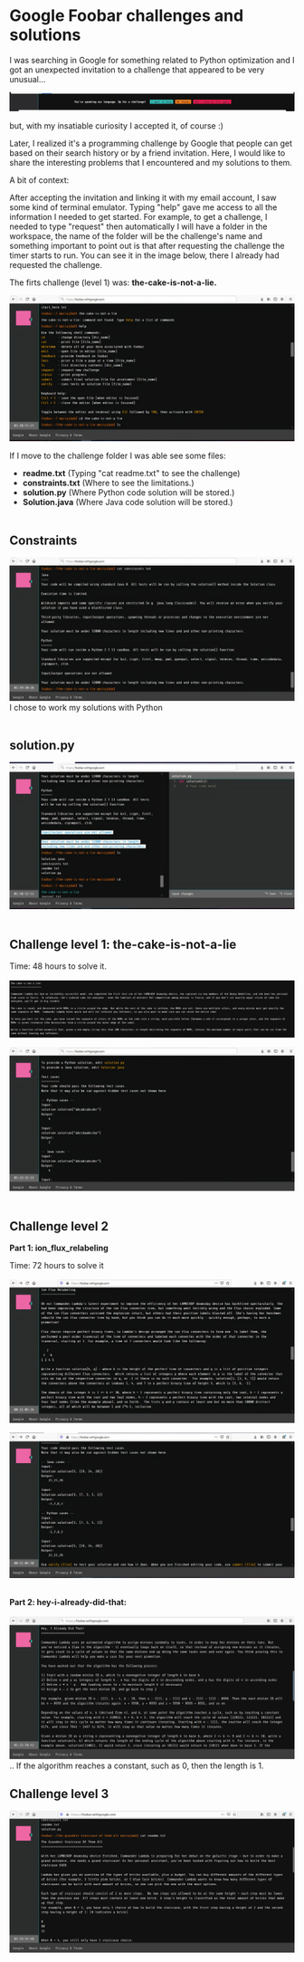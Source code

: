 # Google Foobar challenges and solutions


 I was searching in Google for something related to Python optimization and I got an unexpected invitation to a challenge that appeared to be very unusual...


![](https://github.com/mariajdab/foobar-with-google/blob/main/images.md/image1.png)

but, with my insatiable curiosity I accepted it, of course  :) 

Later, I realized it's a programming challenge by Google that people can get based on their search history or by a friend invitation.
Here, I would like to share the interesting problems that I encountered and my solutions to them. 

A bit of context:

After accepting the invitation and linking it with my email account, I saw some kind of terminal emulator. Typing "help" gave me access to all the information I needed to get started. For example, to get a challenge, I needed to type "request" then automatically I will have a folder in the workspace, the name of the folder will be the challenge's name and something important to point out is that after requesting the challenge the timer starts to run. You can see it in the image below, there I already had requested the challenge. 


The firts challenge (level 1) was: **the-cake-is-not-a-lie.** 

![](https://github.com/mariajdab/foobar-with-google/blob/main/images.md/image2.jpg)


If I move to the challenge folder I was able see some files:
- **readme.txt** (Typing "cat readme.txt" to see the challenge)
- **constraints.txt** (Where to see the limitations.)
- **solution.py**     (Where Python code solution will be stored.)
- **Solution.java**   (Where Java code solution will be stored.)
<br></br>

## Constraints
![](https://github.com/mariajdab/foobar-with-google/blob/main/images.md/image5.jpg)
I chose to work my solutions with Python 
<br> </br>

## solution.py
![](https://github.com/mariajdab/foobar-with-google/blob/main/images.md/image6.jpg) 
<br> </br>

## Challenge level 1: the-cake-is-not-a-lie
Time: 48 hours to solve it.
<br> </br>
![](https://github.com/mariajdab/foobar-with-google/blob/main/images.md/image3.png)

![](https://github.com/mariajdab/foobar-with-google/blob/main/images.md/image4.jpg)
<br> </br>

## Challenge level 2
**Part 1:  ion_flux_relabeling**


Time: 72 hours to solve it
<br> </br>
![](https://github.com/mariajdab/foobar-with-google/blob/main/images.md/image8.jpg)

![](https://github.com/mariajdab/foobar-with-google/blob/main/images.md/image9.jpg)
<br> </br>

**Part 2:  hey-i-already-did-that:**
<br> </br>
![](https://github.com/mariajdab/foobar-with-google/blob/main/images.md/level2.png)
.. If the algorithm reaches a constant, such as 0, then the length is 1.

## Challenge level 3
![](https://github.com/mariajdab/foobar-with-google/blob/main/images.md/leve3.png)
